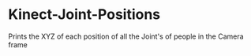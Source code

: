 # Kinect-Joint-Positions
Prints the XYZ of each position of all the Joint's of people in the Camera frame
